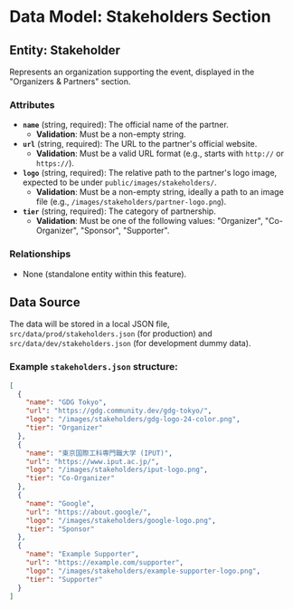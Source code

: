 # Data Model: Stakeholders Section

## Entity: Stakeholder

Represents an organization supporting the event, displayed in the "Organizers & Partners" section.

### Attributes

- **`name`** (string, required): The official name of the partner.
  - **Validation**: Must be a non-empty string.
- **`url`** (string, required): The URL to the partner's official website.
  - **Validation**: Must be a valid URL format (e.g., starts with `http://` or `https://`).
- **`logo`** (string, required): The relative path to the partner's logo image, expected to be under `public/images/stakeholders/`.
  - **Validation**: Must be a non-empty string, ideally a path to an image file (e.g., `/images/stakeholders/partner-logo.png`).
- **`tier`** (string, required): The category of partnership.
  - **Validation**: Must be one of the following values: "Organizer", "Co-Organizer", "Sponsor", "Supporter".

### Relationships

- None (standalone entity within this feature).

## Data Source

The data will be stored in a local JSON file, `src/data/prod/stakeholders.json` (for production) and `src/data/dev/stakeholders.json` (for development dummy data).

### Example `stakeholders.json` structure:

```json
[
  {
    "name": "GDG Tokyo",
    "url": "https://gdg.community.dev/gdg-tokyo/",
    "logo": "/images/stakeholders/gdg-logo-24-color.png",
    "tier": "Organizer"
  },
  {
    "name": "東京国際工科専門職大学 (IPUT)",
    "url": "https://www.iput.ac.jp/",
    "logo": "/images/stakeholders/iput-logo.png",
    "tier": "Co-Organizer"
  },
  {
    "name": "Google",
    "url": "https://about.google/",
    "logo": "/images/stakeholders/google-logo.png",
    "tier": "Sponsor"
  },
  {
    "name": "Example Supporter",
    "url": "https://example.com/supporter",
    "logo": "/images/stakeholders/example-supporter-logo.png",
    "tier": "Supporter"
  }
]
```
